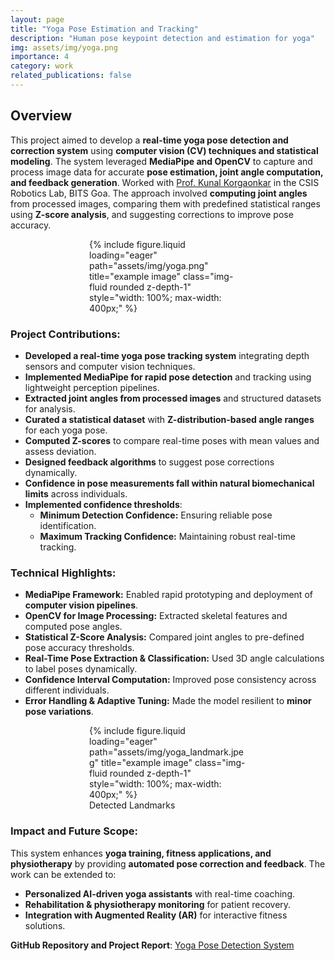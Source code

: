 ```yaml
---
layout: page
title: "Yoga Pose Estimation and Tracking"
description: "Human pose keypoint detection and estimation for yoga"
img: assets/img/yoga.png
importance: 4
category: work
related_publications: false
---
```




## Overview



This project aimed to develop a **real-time yoga pose detection and correction system** using **computer vision (CV) techniques and statistical modeling**. The system leveraged **MediaPipe and OpenCV** to capture and process image data for accurate **pose estimation, joint angle computation, and feedback generation**. Worked with [Prof. Kunal Korgaonkar](https://www.bits-pilani.ac.in/goa/kunal-kishore-korgaonkar/) in the CSIS Robotics Lab, BITS Goa. 
The approach involved **computing joint angles** from processed images, comparing them with predefined statistical ranges using **Z-score analysis**, and suggesting corrections to improve pose accuracy.

<div class="row">
    <div class="col-sm mt-3 mt-md-0" style="max-width: 50%; margin: auto;">
        {% include figure.liquid loading="eager" path="assets/img/yoga.png" title="example image" class="img-fluid rounded z-depth-1" style="width: 100%; max-width: 400px;" %}
    </div>
</div>

### **Project Contributions:**
- **Developed a real-time yoga pose tracking system** integrating depth sensors and computer vision techniques.
- **Implemented MediaPipe for rapid pose detection** and tracking using lightweight perception pipelines.
- **Extracted joint angles from processed images** and structured datasets for analysis.
- **Curated a statistical dataset** with **Z-distribution-based angle ranges** for each yoga pose.
- **Computed Z-scores** to compare real-time poses with mean values and assess deviation.
- **Designed feedback algorithms** to suggest pose corrections dynamically.
- **Confidence in pose measurements fall within natural biomechanical limits** across individuals.
- **Implemented confidence thresholds**:
  - **Minimum Detection Confidence:** Ensuring reliable pose identification.
  - **Maximum Tracking Confidence:** Maintaining robust real-time tracking.

### **Technical Highlights:**
- **MediaPipe Framework:** Enabled rapid prototyping and deployment of **computer vision pipelines**.
- **OpenCV for Image Processing:** Extracted skeletal features and computed pose angles.
- **Statistical Z-Score Analysis:** Compared joint angles to pre-defined pose accuracy thresholds.
- **Real-Time Pose Extraction & Classification:** Used 3D angle calculations to label poses dynamically.
- **Confidence Interval Computation:** Improved pose consistency across different individuals.
- **Error Handling & Adaptive Tuning:** Made the model resilient to **minor pose variations**.

<div class="row">
    <div class="col-sm mt-3 mt-md-0" style="max-width: 50%; margin: auto;">
        {% include figure.liquid loading="eager" path="assets/img/yoga_landmark.jpeg" title="example image" class="img-fluid rounded z-depth-1" style="width: 100%; max-width: 400px;" %}
         <div class="caption text-center">Detected Landmarks</div>
    </div>
</div>


### **Impact and Future Scope:**
This system enhances **yoga training, fitness applications, and physiotherapy** by providing **automated pose correction and feedback**. The work can be extended to:
- **Personalized AI-driven yoga assistants** with real-time coaching.
- **Rehabilitation & physiotherapy monitoring** for patient recovery.
- **Integration with Augmented Reality (AR)** for interactive fitness solutions.




<!-- ### **Repository & Additional Resources:** -->
**GitHub Repository and Project Report**: [Yoga Pose Detection System](https://github.com/laukik29/Machine-Learning-/tree/main/Motion%20Tracking)  





